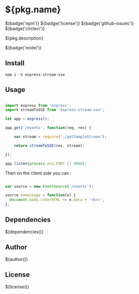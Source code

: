 # ${pkg.name}

${badge('npm')} ${badge('license')} ${badge('github-issues')} ${badge('circleci')}

${pkg.description}

${badge('nodei')}

## Install

`npm i -S express-stream-sse`

## Usage

```js

import express from 'express';
import streamToSSE from 'express-stream-sse';

let app = express();

app.get('/events', function(req, res) {

    var stream = require('./getSampleStream');

    return streamToSSE(res, stream);

});

app.listen(process.env.PORT || 4000);
```

Then on the client side you can :

```js

var source = new EventSource('/events');

source.onmessage = function(e) {
  document.body.innerHTML += e.data + '<br>';
};

```

## Dependencies

${dependencies()}

## Author

${author()}

## License

${license()}
